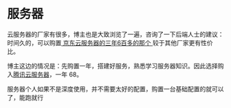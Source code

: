 # 服务器

<p class="p">
    云服务器的厂家有很多，博主也是大致浏览了一遍，咨询了一下后端人士的建议：时间久的，可以购置<a href="https://www.jdcloud.com/cn/pages/cloudpromotion?utm_source=bing-search&utm_campaign=521351876&unitid=1328212443838606&utm_term=83014419773842&a_creative=83013506931581&a_matchtype=e&a_keyword=%E4%BA%AC%E4%B8%9C%E4%BA%91%20%E6%9C%8D%E5%8A%A1&query=%E4%BA%AC%E4%B8%9C%E4%BA%91%E6%9C%8D%E5%8A%A1&msclkid=5d84703477141e3bcbb516c7e644249f" target="_blank">
    京东云服务器的三年6百多的那个
    </a>较于其他厂家更有性价比。
</p>

<p class="p">
    博主这边的情况是：先购置一年，搭建好服务，熟悉学习服务器知识。因此选择购入<a href="https://cloud.tencent.com/act/pro/Featured?fromSource=gwzcw.8795354.8795354.8795354&utm_medium=cpc&utm_id=gwzcw.8795354.8795354.8795354&msclkid=6266fb6c08801112d6c69d9f991912a6" target="_blank">腾讯云服务器</a>，一年 68。
</p>
<p class="p">
    服务器个人如果不是深度使用，并不需要太好的配置，购置一台基础配置的就可以了，能跑就行
</p>
